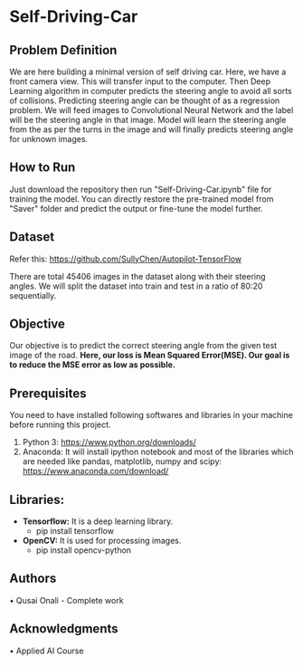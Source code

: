 # Self-Driving-Car
## Problem Definition
We are here building a minimal version of self driving car. Here, we have a front camera view. This will transfer input to the computer. Then Deep Learning algorithm in computer predicts the steering angle to avoid all sorts of collisions. Predicting steering angle can be thought of as a regression problem. We will feed images to Convolutional Neural Network and the label will be the steering angle in that image. Model will learn the steering angle from the as per the turns in the image and will finally predicts steering angle for unknown images.
## How to Run
Just download the repository then run "Self-Driving-Car.ipynb" file for training the model. You can directly restore the pre-trained model from "Saver" folder and predict the output or fine-tune the model further.
## Dataset
Refer this: https://github.com/SullyChen/Autopilot-TensorFlow

There are total 45406 images in the dataset along with their steering angles. We will split the dataset into train and test in a ratio of 80:20 sequentially.
## Objective
Our objective is to predict the correct steering angle from the given test image of the road.
__Here, our loss is Mean Squared Error(MSE). Our goal is to reduce the MSE error as low as possible.__
## Prerequisites
You need to have installed following softwares and libraries in your machine before running this project.
1. Python 3: https://www.python.org/downloads/
2. Anaconda: It will install ipython notebook and most of the libraries which are needed like  pandas, matplotlib, numpy and scipy: https://www.anaconda.com/download/

## Libraries: 
* __Tensorflow:__ It is a deep learning library.
    * pip install tensorflow
* __OpenCV:__ It is used for processing images.
    * pip install opencv-python

## Authors
•	Qusai Onali - Complete work  

## Acknowledgments
•	Applied AI Course
